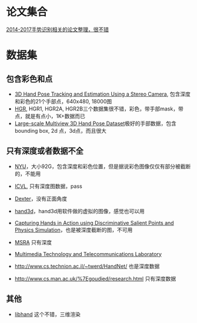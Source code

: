 # 论文集合
[2014-2017手势识别相关的论文整理，很不错](https://github.com/xinghaochen/awesome-hand-pose-estimation)

# 数据集

## 包含彩色和点
* [3D Hand Pose Tracking and Estimation Using a Stereo Camera](https://sites.google.com/site/zhjw1988/), 包含深度和彩色的21个手部点，640x480, 18000图
* [HGR](http://sun.aei.polsl.pl/~mkawulok/gestures/), HGR1, HGR2A, HGR2B三个数据集很不错，彩色，带手部mask，带点，就是有点小，1K+数据而已
* [Large-scale Multiview 3D Hand Pose Dataset](http://www.rovit.ua.es/dataset/mhpdataset/)极好的手部数据，包含bounding box, 2d 点，3d点，而且很大




## 只有深度或者数据不全
* [NYU](http://cims.nyu.edu/~tompson/NYU_Hand_Pose_Dataset.htm)，大小92G，包含深度和彩色位置，但是据说彩色图像仅仅有部分被截断的，不能用
* [ICVL](http://www.iis.ee.ic.ac.uk/~dtang/hand.html), 只有深度图数据，pass

* [Dexter](http://handtracker.mpi-inf.mpg.de/projects/RealtimeHO/)，没有正面角度
* [hand3d](https://lmb.informatik.uni-freiburg.de/projects/hand3d/)，hand3d用软件做的虚拟的图像，感觉也可以用
* [Capturing Hands in Action using Discriminative Salient Points and Physics Simulation](http://files.is.tue.mpg.de/dtzionas/Hand-Object-Capture/)，也是被深度截断的图，不可用
* [MSRA](https://github.com/geliuhao/CVPR2016_HandPoseEstimation) 只有深度
* [Multimedia Technology and Telecommunications Laboratory](http://lttm.dei.unipd.it/downloads/gesture/#kinect_leap)
* http://www.cs.technion.ac.il/~twerd/HandNet/ 也是深度数据
* http://www.cs.man.ac.uk/%7Egoudied/research.html 只有深度数据


## 其他
* [libhand](http://www.libhand.org/index.html) 这个不错，三维渲染

